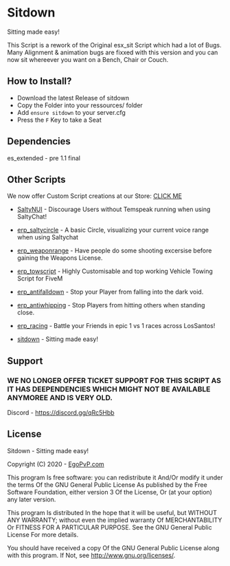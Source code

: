# Sitdown
Sitting made easy!

This Script is a rework of the Original esx_sit Script which had a lot of Bugs. Many Alignment & animation bugs are fixxed with this version and you can now sit whereever you want on a  Bench, Chair or Couch.


## How to Install?
- Download the latest Release of sitdown
- Copy the Folder into your ressources/ folder
- Add `ensure sitdown` to your server.cfg
- Press the `F` Key to take a Seat


## Dependencies
es_extended - pre 1.1 final

## Other Scripts
We now offer Custom Script creations at our Store: [CLICK ME](https://shop.egorp.net/category/custom-development)

- [SaltyNUI](https://shop.egorp.net/package/4668315) - Discourage Users without Temspeak running when using SaltyChat!
- [erp_saltycircle](https://shop.egorp.net/package/4668429) - A basic Circle, visualizing your current voice range when using Saltychat

- [erp_weaponrange](https://shop.egorp.net/package/5167273) - Have people do some shooting excersise before gaining the Weapons License.
- [erp_towscript](https://shop.egorp.net/package/4668418) - Highly Customisable and top working Vehicle Towing Script for FiveM

- [erp_antifalldown](https://github.com/EgoPvP/erp_antifalldown) - Stop your Player from falling into the dark void.
- [erp_antiwhipping](https://github.com/EgoPvP/erp_antiwhipping) - Stop Players from hitting others when standing close.

- [erp_racing](https://shop.egorp.net/package/4666867) - Battle your Friends in epic 1 vs 1 races across LosSantos!

- [sitdown](https://shop.egorp.net/package/4668426) - Sitting made easy!


## Support


### WE NO LONGER OFFER TICKET SUPPORT FOR THIS SCRIPT AS IT HAS DEEPENDENCIES WHICH MIGHT NOT BE AVAILABLE ANYMOREE AND IS VERY OLD.

Discord - https://discord.gg/qRc5Hbb

## License

Sitdown - Sitting made easy!

Copyright (C) 2020 - [EgoPvP.com](https://egopvp.com)

This program Is free software: you can redistribute it And/Or modify it under the terms Of the GNU General Public License As published by the Free Software Foundation, either version 3 Of the License, Or (at your option) any later version.

This program Is distributed In the hope that it will be useful, but WITHOUT ANY WARRANTY; without even the implied warranty Of MERCHANTABILITY Or FITNESS FOR A PARTICULAR PURPOSE. See the GNU General Public License For more details.

You should have received a copy Of the GNU General Public License along with this program. If Not, see http://www.gnu.org/licenses/.
